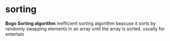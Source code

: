 # sorting
**Bogo Sorting algorithm**
inefficient sorting algorithm beacuse it sorts by randomly swapping elements in an array until the array is sorted. usually for entertain

